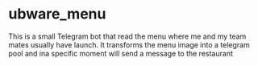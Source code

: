 # ubware_menu
This is a small Telegram bot that read the menu where me and my team mates usually have launch. It transforms the menu image into a telegram pool and ina specific moment will send a message to the restaurant

